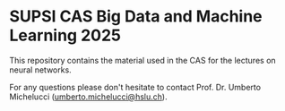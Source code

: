 # SUPSI CAS Big Data and Machine Learning 2025

This repository contains the material used in the CAS for the lectures on neural networks.

For any questions please don't hesitate to contact Prof. Dr. Umberto Michelucci (umberto.michelucci@hslu.ch).

